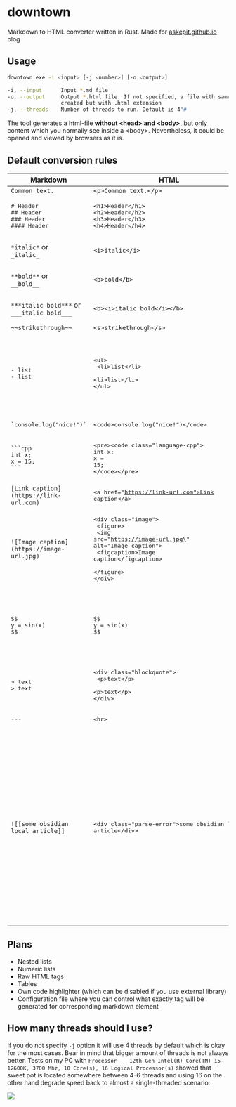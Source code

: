 # downtown

Markdown to HTML converter written in Rust. Made for [askepit.github.io](https://askepit.github.io/) blog

## Usage

```bash
downtown.exe -i <input> [-j <number>] [-o <output>]

-i, --input      Input *.md file
-o, --output     Output *.html file. If not specified, a file with same name as <input> file will be
                 created but with .html extension
-j, --threads    Number of threads to run. Default is 4"#
```

The tool generates a html-file **without \<head\> and \<body\>**, but only content which you normally see inside a \<body\>. Nevertheless, it could be opened and viewed by browsers as it is. 

## Default conversion rules

| Markdown                                                      | HTML                                                                                                                                                                                          | Comments                                                                                                                                                                                       |
| ------------------------------------------------------------- | --------------------------------------------------------------------------------------------------------------------------------------------------------------------------------------------- | ---------------------------------------------------------------------------------------------------------------------------------------------------------------------------------------------- |
| `Common text.`                                                | `<p>Common text.</p>`                                                                                                                                                                         |                                                                                                                                                                                                |
| <pre># Header<br>## Header<br>### Header<br>#### Header</pre> | <pre>\<h1\>Header\</h1\><br>\<h2\>Header\</h2\><br>\<h3\>Header\</h3\><br>\<h4\>Header\</h4\></pre>                                                                                           | Supports `<h1>..<h4>`                                                                                                                                                                          |
| `*italic*` or<br>`_italic_`                                   | `<i>italic</i>`                                                                                                                                                                               | `_` in identifiers is ignored                                                                                                                                                                  |
| `**bold**` or<br>`__bold__`                                   | `<b>bold</b>`                                                                                                                                                                                 | `_` in identifiers is ignored                                                                                                                                                                  |
| `***italic bold***` or<br>`___italic bold___`                 | `<b><i>italic bold</i></b>`                                                                                                                                                                   | `_` in identifiers is ignored                                                                                                                                                                  |
| `~~strikethrough~~`                                           | `<s>strikethrough</s>`                                                                                                                                                                        |                                                                                                                                                                                                |
| <pre>- list<br>- list</pre>                                   | <pre>\<ul><br>  \<li>list\</li><br>  \<li>list\</li><br>\</ul><br></pre>                                                                                                                      | Nesting is *not supported yet*. Numeric lists *are not supported yet *                                                                                                                         |
| <pre>\`console.log("nice!")\`</pre>                           | <pre>\<code>console.log("nice!")\</code></pre>                                                                                                                                                |                                                                                                                                                                                                |
| <pre>\`\`\`cpp<br>int x;<br>x = 15;<br>\`\`\`</pre>           | <pre>\<pre>\<code class=\"language-cpp\"><br>int x;<br>x = 15;<br>\</code>\</pre><br></pre>                                                                                                   |                                                                                                                                                                                                |
| `[Link caption](https://link-url.com)`                        | <pre>\<a href=\"https://link-url.com">Link caption\</a><br></pre>                                                                                                                             |                                                                                                                                                                                                |
| `![Image caption](https://image-url.jpg)`                     | <pre>\<div class=\"image\"><br>  \<figure><br>    \<img src=\"https://image-url.jpg\" alt=\"Image caption\"><br>    \<figcaption>Image caption\</figcaption><br>  \</figure><br>\</div></pre> |                                                                                                                                                                                                |
| <pre>\$\$<br>y = sin(x)<br>$$</pre>                           | <pre>\$\$<br>y = sin(x)<br>$$</pre>                                                                                                                                                           | Copies as it is to allow external latex libraries to process LaTeX text                                                                                                                        |
| <pre>> text<br>> text</pre>                                   | <pre>\<div class=\"blockquote\"><br>  \<p>text\</p><br>  \<p>text\</p><br>\</div></pre>                                                                                                       |                                                                                                                                                                                                |
| `---`                                                         | <pre>\<hr></pre>                                                                                                                                                                              |                                                                                                                                                                                                |
| `![[some obsidian local article]]`                            | <pre>\<div class="parse-error">some obsidian local article\</div></pre>                                                                                                                       | Any stuff that could not be parsed properly converts to a "parse-error" which you can detect then in your html-page if you properly prepare alarming css formatting for the class .parse-error |

## Plans

- Nested lists
- Numeric lists
- Raw HTML tags
- Tables
- Own code highlighter (which can be disabled if you use external library)
- Configuration file where you can control what exactly tag will be generated for corresponding markdown element

## How many threads should I use?

If you do not specify `-j` option it will use 4 threads by default which is okay for the most cases. Bear in mind that bigger amount of threads is not always better. Tests on my PC with `Processor	12th Gen Intel(R) Core(TM) i5-12600K, 3700 Mhz, 10 Core(s), 16 Logical Processor(s)` showed that sweet pot is located somewhere between 4-6 threads and using 16 on the other hand degrade speed back to almost a single-threaded scenario:

![](https://habrastorage.org/webt/lu/rz/4z/lurz4z4aqxmrr9tn9ds-swnpxbw.png)
